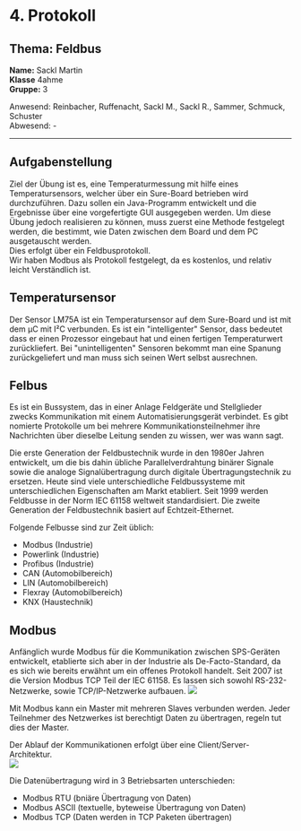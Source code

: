 # 4. Protokoll  
## Thema: Feldbus  
**Name:** Sackl Martin   
**Klasse** 4ahme    
**Gruppe:** 3

Anwesend: Reinbacher, Ruffenacht, Sackl M., Sackl R., Sammer, Schmuck, Schuster   
Abwesend: -  
*******************************************************************************************************************************************  
## Aufgabenstellung  
Ziel der Übung ist es, eine Temperaturmessung mit hilfe eines Temperatursensors, welcher über ein Sure-Board betrieben wird durchzuführen. Dazu sollen ein Java-Programm entwickelt und die Ergebnisse über eine vorgefertigte GUI ausgegeben werden.
Um diese Übung jedoch realisieren zu können, muss zuerst eine Methode festgelegt werden, die bestimmt, wie Daten zwischen dem Board und dem PC ausgetauscht werden.  
Dies erfolgt über ein Feldbusprotokoll.  
Wir haben Modbus als Protokoll festgelegt, da es kostenlos, und relativ leicht Verständlich ist.  

## Temperatursensor  
Der Sensor LM75A ist ein Temperatursensor auf dem Sure-Board und ist mit dem µC mit I²C verbunden. Es ist ein "intelligenter" Sensor, dass bedeutet dass er einen Prozessor eingebaut hat und einen fertigen Temperaturwert zurückliefert. Bei "unintelligenten" Sensoren bekommt man eine Spanung zurückgeliefert und man muss sich seinen Wert selbst ausrechnen.   

## Felbus  
Es ist ein Bussystem, das in einer Anlage Feldgeräte und Stellglieder zwecks Kommunikation mit einem Automatisierungsgerät verbindet. Es gibt nomierte Protokolle um bei mehrere Kommunikationsteilnehmer ihre Nachrichten über dieselbe Leitung senden zu wissen, wer was wann sagt.  

Die erste Generation der Feldbustechnik wurde in den 1980er Jahren entwickelt, um die bis dahin übliche Parallelverdrahtung binärer Signale sowie die analoge Signalübertragung durch digitale Übertragungstechnik zu ersetzen. Heute sind viele unterschiedliche Feldbussysteme mit unterschiedlichen Eigenschaften am Markt etabliert. Seit 1999 werden Feldbusse in der Norm IEC 61158 weltweit standardisiert. Die zweite Generation der Feldbustechnik basiert auf Echtzeit-Ethernet.  

Folgende Felbusse sind zur Zeit üblich:  
* Modbus (Industrie)  
* Powerlink (Industrie)  
* Profibus (Industrie)  
* CAN (Automobilbereich)  
* LIN (Automobilbereich)  
* Flexray (Automobilbereich)  
* KNX (Haustechnik)  

## Modbus  
Anfänglich wurde Modbus für die Kommunikation zwischen SPS-Geräten entwickelt, etablierte sich aber in der Industrie als De-Facto-Standard, da es sich wie bereits erwähnt um ein offenes Protokoll handelt. Seit 2007 ist die Version Modbus TCP Teil der IEC 61158. Es lassen sich sowohl RS-232-Netzwerke, sowie TCP/IP-Netzwerke aufbauen. 
![](https://github.com/HTLMechatronics/m14-la1-sx/blob/sacmam14/sacmam14/modbus_communication_stack.png)  

Mit Modbus kann ein Master mit mehreren Slaves verbunden werden. Jeder Teilnehmer des Netzwerkes ist berechtigt Daten zu übertragen, regeln tut dies der Master.  

Der Ablauf der Kommunikationen erfolgt über eine Client/Server-Architektur.  
![](https://github.com/HTLMechatronics/m14-la1-sx/blob/sacmam14/sacmam14/clientserver.png)  

Die Datenübertragung wird in 3 Betriebsarten unterschieden:  
* Modbus RTU (bniäre Übertragung von Daten)  
* Modbus ASCII (textuelle, byteweise Übertragung von Daten)  
* Modbus TCP (Daten werden in TCP Paketen übertragen)  

